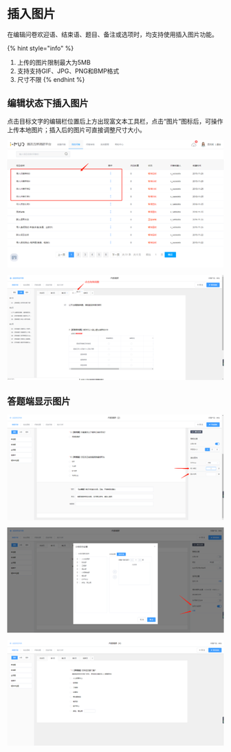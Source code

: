 # 插入图片

在编辑问卷欢迎语、结束语、题目、备注或选项时，均支持使用插入图片功能。

{% hint style="info" %}
1. 上传的图片限制最大为5MB
2. 支持支持GIF、JPG、PNG和BMP格式
3. 尺寸不限
{% endhint %}

## 编辑状态下插入图片

点击目标文字的编辑栏位置后上方出现富文本工具栏，点击“图片”图标后，可操作上传本地图片；插入后的图片可直接调整尺寸大小。

![&#x5BCC;&#x6587;&#x672C;&#x5DE5;&#x5177;&#x680F;&#x4E2D;&#x70B9;&#x51FB;&#x63D2;&#x5165;&#x56FE;&#x7247;](../../.gitbook/assets/image%20%28378%29.png)

![&#x652F;&#x6301;&#x8C03;&#x6574;&#x56FE;&#x7247;&#x5C3A;&#x5BF8;](../../.gitbook/assets/image%20%28395%29.png)

## 答题端显示图片

![&#x79FB;&#x52A8;&#x7B54;&#x9898;&#x7AEF;&#x663E;&#x793A;&#x56FE;&#x7247;](../../.gitbook/assets/image%20%28135%29.png)

![PC&#x7B54;&#x9898;&#x7AEF;&#x663E;&#x793A;&#x56FE;&#x7247;](../../.gitbook/assets/image%20%28385%29.png)

![PC&#x7B54;&#x9898;&#x7AEF;&#x652F;&#x6301;&#x653E;&#x5927;&#x56FE;&#x7247;](../../.gitbook/assets/image%20%28383%29.png)



